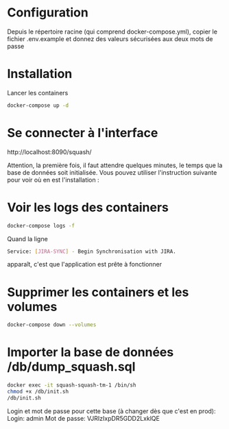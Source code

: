 # Configuration
Depuis le répertoire racine (qui comprend docker-compose.yml), copier le fichier .env.example et donnez des valeurs sécurisées aux deux mots de passe

# Installation
Lancer les containers
```bash
docker-compose up -d
```

# Se connecter à l'interface 
http://localhost:8090/squash/

Attention, la première fois, il faut attendre quelques minutes, le temps que la base de données soit initialisée.
Vous pouvez utiliser l'instruction suivante pour voir où en est l'installation :
# Voir les logs des containers
```bash
docker-compose logs -f
```
Quand la ligne 
```bash
Service: [JIRA-SYNC] - Begin Synchronisation with JIRA.
```
apparaît, c'est que l'application est prête à fonctionner
# Supprimer les containers et les volumes
```bash
docker-compose down --volumes
```
# Importer la base de données /db/dump_squash.sql
```bash
docker exec -it squash-squash-tm-1 /bin/sh
chmod +x /db/init.sh
/db/init.sh
```
Login et mot de passe pour cette base (à changer dès que c'est en prod):
Login: admin
Mot de passe: VJRIzIxpDR5GDD2LxklQE